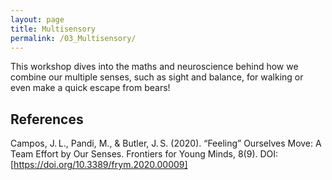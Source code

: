 ```yaml
---
layout: page
title: Multisensory
permalink: /03_Multisensory/
---
```



This workshop dives into the maths and
neuroscience behind how we combine our
multiple senses, such as sight and
balance, for walking or even make a quick
escape from bears!

## References
Campos, J. L., Pandi, M., & Butler, J. S. (2020). “Feeling” Ourselves Move: A Team Effort by Our Senses. Frontiers for Young Minds, 8(9). DOI: [https://doi.org/10.3389/frym.2020.00009] 
